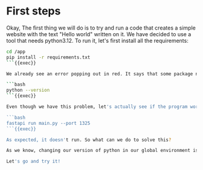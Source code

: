 
# First steps

Okay, The first thing we will do is to try and run a code that creates a simple website with the text "Hello world" written on it. We have decided to use a tool that needs python3.12. To run it, let's first install all the requirements:

```bash
cd /app
pip install -r requirements.txt
```{{exec}}

We already see an error popping out in red. It says that some package needs a version of click (a python package) and we currently have a lower one. This might be due to us having a lower version of python. Lets see which version we have:

```bash
python --version
```{{exec}}

Even though we have this problem, let's actually see if the program works:

```bash
fastapi run main.py --port 1325
```{{exec}}

As expected, it doesn't run. So what can we do to solve this?

As we know, changing our version of python in our global environment is very hard and dangerous, because it can brake the other aplications you already had with the old version. Instead of that nearly suicidal idea, we can create a virtual envionment and decide to have the version of python we need in there. 

Let's go and try it!